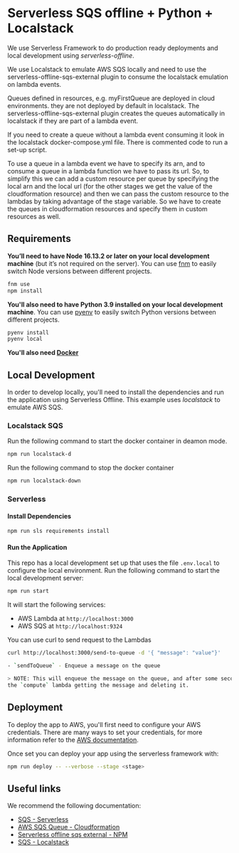 # Serverless SQS offline + Python + Localstack

We use Serverless Framework to do production ready deployments and local development using
*serverless-offline*.

We use Localstack to emulate AWS SQS locally and need to use the serverless-offline-sqs-external plugin to consume the localstack emulation on lambda events.

Queues defined in resources, e.g. myFirstQueue are deployed in cloud environments. they are not deployed by default in localstack. The serverless-offline-sqs-external plugin creates the queues automatically in localstack if they are part of a lambda event.

If you need to create a queue without a lambda event consuming it look in the localstack docker-compose.yml file. There is commented code to run a set-up script.

To use a queue in a lambda event we have to specify its arn, and to consume a queue in a lambda function we have to pass its url. So, to simplify this we can add a custom resource per queue by specifying the local arn and the local url (for the other stages we get the value of the cloudformation resource) and then we can pass the custom resource to the lambdas by taking advantage of the stage variable. So we have to create the queues in cloudformation resources and specify them in custom resources as well.

## Requirements

**You’ll need to have Node 16.13.2 or later on your local development machine** (but it’s not required on the server). You can use [fnm](https://github.com/Schniz/fnm) to easily switch Node versions between different projects.

```sh
fnm use
npm install
```

**You'll also need to have Python 3.9 installed on your local development machine**. You can use [pyenv](https://github.com/pyenv/pyenv) to easily switch Python versions between different projects.

```sh
pyenv install
pyenv local
```

**You'll also need [Docker](https://www.docker.com/)**

## Local Development

In order to develop locally, you'll need to install the dependencies and run the application using Serverless Offline.
This example uses *localstack* to emulate AWS SQS.

### Localstack SQS

Run the following command to start the docker container in deamon mode.

```sh
npm run localstack-d
```

Run the following command to stop the docker container

```sh
npm run localstack-down
```

### Serverless

#### Install Dependencies

```sh
npm run sls requirements install
```

#### Run the Application

This repo has a local development set up that uses the file `.env.local` to configure the local environment.
Run the following command to start the local development server:

```sh
npm run start
```

It will start the following services:

- AWS Lambda at `http://localhost:3000`
- AWS SQS at `http://localhost:9324`

You can use curl to send request to the Lambdas

```sh
curl http://localhost:3000/send-to-queue -d '{ "message": "value"}'

- `sendToQueue` - Enqueue a message on the queue

> NOTE: This will enqueue the message on the queue, and after some seconds you will see
the `compute` lambda getting the message and deleting it.
```

## Deployment

To deploy the app to AWS, you'll first need to configure your AWS credentials. There are many ways
to set your credentials, for more information refer to the [AWS documentation](https://docs.aws.amazon.com/cli/latest/userguide/cli-configure-quickstart.html).

Once set you can deploy your app using the serverless framework with:

```sh
npm run deploy -- --verbose --stage <stage>
```

## Useful links

We recommend the following documentation:

- [SQS - Serverless](https://www.serverless.com/framework/docs/providers/aws/events/sqs)
- [AWS SQS Queue - Cloudformation](https://docs.aws.amazon.com/AWSCloudFormation/latest/UserGuide/aws-resource-sqs-queue.html)
- [Serverless offline sqs external - NPM](https://www.npmjs.com/package/serverless-offline-sqs-external)
- [SQS - Localstack](https://docs.localstack.cloud/user-guide/aws/sqs/)
